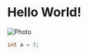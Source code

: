# Hello World!
![Photo](https://external-content.duckduckgo.com/iu/?u=https%3A%2F%2Fi.pinimg.com%2F736x%2F51%2F0d%2F01%2F510d016c563aaaabc2c36d1bee520ccc--live-laugh-love-live-love-laugh-wallpaper.jpg&f=1&nofb=1&ipt=c13f17506f6244d9028f4d39a64a06a9524884e315f01328af833c7076e5335d&ipo=images)
``` C
int a = 3;
```
